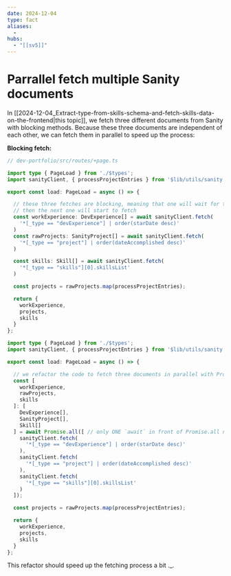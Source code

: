 ```yaml
---
date: 2024-12-04
type: fact
aliases:
  -
hubs:
  - "[[sv5]]"
---
```


# Parrallel fetch multiple Sanity documents

In [[2024-12-04_Extract-type-from-skills-schema-and-fetch-skills-data-on-the-frontend|this topic]], we fetch three different documents from Sanity with blocking methods. Because these three documents are independent of each other, we can fetch them in parallel to speed up the process:


**Blocking fetch:**

```ts
// dev-portfolio/src/routes/+page.ts

import type { PageLoad } from './$types';
import sanityClient, { processProjectEntries } from '$lib/utils/sanity'

export const load: PageLoad = async () => {

  // these three fetches are blocking, meaning that one will wait for the other to finish
  // then the next one will start to fetch
  const workExperience: DevExperience[] = await sanityClient.fetch(
    '*[_type == "devExperience"] | order(starDate desc)'
  )
  const rawProjects: SanityProject[] = await sanityClient.fetch(
    '*[_type == "project"] | order(dateAccomplished desc)'
  )

  const skills: Skill[] = await sanityClient.fetch(
    '*[_type == "skills"][0].skillsList'
  )

  const projects = rawProjects.map(processProjectEntries);

  return {
    workExperience,
    projects,
    skills
  }
};
```

```ts
import type { PageLoad } from './$types';
import sanityClient, { processProjectEntries } from '$lib/utils/sanity'

export const load: PageLoad = async () => {

  // we refactor the code to fetch three documents in parallel with Promise.all
  const [
    workExperience,
    rawProjects,
    skills
  ]: [
    DevExperience[],
    SanityProject[],
    Skill[]
  ] = await Promise.all([ // only ONE `await` in front of Promise.all now
    sanityClient.fetch(
      '*[_type == "devExperience"] | order(starDate desc)'
    ),
    sanityClient.fetch(
      '*[_type == "project"] | order(dateAccomplished desc)'
    ),
    sanityClient.fetch(
      '*[_type == "skills"][0].skillsList'
    )
  ]);

  const projects = rawProjects.map(processProjectEntries);

  return {
    workExperience,
    projects,
    skills
  }
};

```

This refactor should speed up the fetching process a bit ._.
